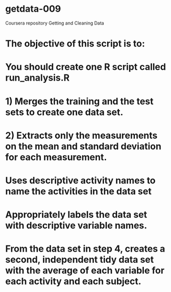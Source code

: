 getdata-009
===========

Coursera repository Getting and Cleaning Data

#  The objective of this script is to:
#
#   You should create one R script called run_analysis.R 
#   
#   1) Merges the training and the test sets to create one data set.
#   2) Extracts only the measurements on the mean and standard deviation for each measurement. 
# Uses descriptive activity names to name the activities in the data set
# Appropriately labels the data set with descriptive variable names. 
# From the data set in step 4, creates a second, independent tidy data set with the average of each variable for each activity and each subject.
#
